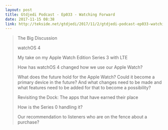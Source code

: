 ```yaml
---
layout: post
title: Gtdjedi Podcast - Ep033 - Watching Forward
date: 2017-11-15 08:38
link: http://tekside.net/gtdjedi/2017/11/2/gtdjedi-podcast-ep033-watching-forward
---
```


> The Big Discussion
> 
> watchOS 4
> 
> My take on my Apple Watch Edition Series 3 with LTE
> 
> How has watchOS 4 changed how we use our Apple Watch?
> 
> What does the future hold for the Apple Watch? Could it become a primary device in the future? And what changes need to be made and what features need to be added for that to become a possibility?
> 
> Revisiting the Dock: The apps that have earned their place
> 
> How is the Series 0 handling it?
> 
> Our recommendation to listeners who are on the fence about a purchase?

​